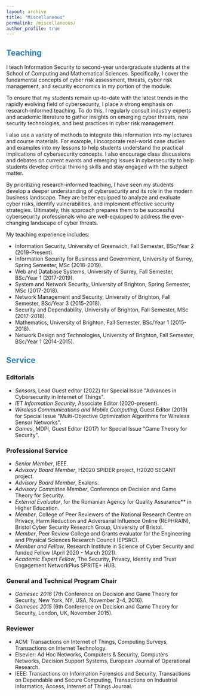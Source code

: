 ```yaml
---
layout: archive
title: "Miscellaneous"
permalink: /miscellaneous/
author_profile: true
---
```


## <span style="color:#2979ab;">Teaching</span> 

I teach Information Security to second-year undergraduate students at the School of Computing and Mathematical Sciences. Specifically, I cover the fundamental concepts of cyber risk assessment, threats, cyber risk management, and security economics in my portion of the module.

To ensure that my students remain up-to-date with the latest trends in the rapidly evolving field of cybersecurity, I place a strong emphasis on research-informed teaching. To do this, I regularly consult industry experts and academic literature to gather insights on emerging cyber threats, new security technologies, and best practices in cyber risk management.

I also use a variety of methods to integrate this information into my lectures and course materials. For example, I incorporate real-world case studies and examples into my lessons to help students understand the practical implications of cybersecurity concepts. I also encourage class discussions and debates on current events and emerging issues in cybersecurity to help students develop critical thinking skills and stay engaged with the subject matter.

By prioritizing research-informed teaching, I have seen my students develop a deeper understanding of cybersecurity and its role in the modern business landscape. They are better equipped to analyze and evaluate cyber risks, identify vulnerabilities, and implement effective security strategies. Ultimately, this approach prepares them to be successful cybersecurity professionals who are well-equipped to address the ever-changing landscape of cyber threats.

My teaching experience includes: 
- Information Security, University of Greenwich, Fall Semester, BSc/Year 2 (2019-Present).
- Information Security for Business and Government, University of Surrey, Spring Semester, MSc (2018-2019). 
- Web and Database Systems, University of Surrey, Fall Semester, BSc/Year 1 (2017-2019). 
- System and Network Security, University of Brighton, Spring Semester, MSc (2017-2018). 
- Network Management and Security, University of Brighton, Fall Semester, BSc/Year 3 (2015-2018). 
- Security and Dependability, University of Brighton, Fall Semester, MSc (2017-2018).
- Mathematics, University of Brighton, Fall Semester, BSc/Year 1 (2015-2018).
- Network Design and Technologies, University of Brighton, Fall Semester, BSc/Year 1 (2014-2015).

## <span style="color:#2979ab;">Service</span> 

### Editorials
  - *Sensors*, Lead Guest editor (2022) for Special Issue "Advances in Cybersecurity in Internet of Things".
  - *IET Information Security*, Associate Editor (2020-present).
  - *Wireless Communications and Mobile Computing*, Guest Editor (2019) for Special Issue "Multi-Objective Optimization Algorithms for Wireless Sensor Networks".
  - *Games*, MDPI, Guest Editor (2017) for Special Issue "Game Theory for Security".

### Professional Service
  - *Senior Member*, IEEE.
  - *Advisory Board Member*, H2020 SPIDER project, H2020 SECANT project.
  - *Advisory Board Member*, Exalens.
  - *Advisory Committee Member*, Conference on Decision and Game Theory for Security.
  - *External Evaluator*, for the Romanian Agency for Quality Assurance** in Higher Education.
  - *Member*, College of Peer Reviewers of the National Research Centre on Privacy, Harm Reduction and Adversarial Influence Online (REPHRAIN), Bristol Cyber Security Research Group, University of Bristol.
  - *Member*, Peer Review College and Grants evaluator for the Engineering and Physical Sciences Research Council (EPSRC).
  - *Member and Fellow*, Research Institute in Science of Cyber Security and funded Fellow (April 2020 - March 2021).
  - *Academic Expert Fellow*, The Security, Privacy, Identity and Trust Engagement NetworkPlus SPRITE+ HUB.

### General and Technical Program Chair
  - *Gamesec 2016* (7th Conference on Decision and Game Theory for Security, New York, NY, USA, November 2-4, 2016).
  - *Gamesec 2015* (6th Conference on Decision and Game Theory for Security, London, UK, November 2015).

### Reviewer
  - ACM: Transactions on Internet of Things, Computing Surveys, Transactions on Internet Technology.
  - Elsevier: Ad Hoc Networks, Computers & Security, Computers Networks, Decision Support Systems, European Journal of Operational Research.
  - IEEE: Transactions on Information Forensics and Security, Transactions on Dependable and Secure Computing, Transactions on Industrial Informatics, Access, Internet of Things Journal.